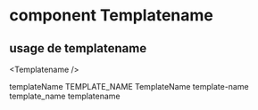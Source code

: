 # component Templatename

## usage de templatename

&lt;Templatename /&gt;

templateName
TEMPLATE_NAME
TemplateName
template-name
template_name
templatename